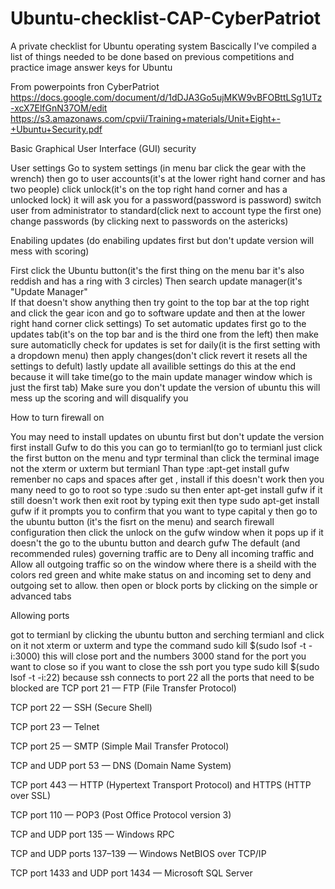# Ubuntu-checklist-CAP-CyberPatriot
A private checklist for Ubuntu operating system
Bascically I've compiled a list of things needed to be done based on previous competitions and practice image answer keys for Ubuntu


From powerpoints fron CyberPatriot https://docs.google.com/document/d/1dDJA3Go5ujMKW9vBFOBttLSg1UTz-xcX7ElfGnN37OM/edit  https://s3.amazonaws.com/cpvii/Training+materials/Unit+Eight+-+Ubuntu+Security.pdf


Basic Graphical User Interface (GUI) security

User settings 
Go to system settings (in menu bar click the gear with the wrench)
then go to user accounts(it's at the lower right hand corner and has two people)
click unlock(it's on the top right hand corner and has a unlocked lock)
it will ask you for a password(password is password)
switch user from administrator to standard(click next to account type the first one)
change passwords (by clicking next to passwords on the astericks)

Enabiling updates (do enabiling updates first but don't update version will mess with scoring)

First click the Ubuntu button(it's the first thing on the menu bar it's also reddish and has a ring with 3 circles)
Then search update manager(it's "Update Manager"  
If that doesn't show anything then try goint to the top bar at the top right and click the gear icon and go to software update and then at the lower right hand corner click settings)
To set automatic updates first go to the updates tab(it's on the top bar and is the third one from the left)
then make sure automaticlly check for updates is set for daily(it is the first setting with a dropdown menu)
then apply changes(don't click revert it resets all the settings to defult)
lastly update all availible settings do this at the end because it will take time(go to the main update manager window which is just the first tab)
Make sure you don't update the version of ubuntu this will mess up the scoring and will disqualify you

How to turn firewall on

You may need to install updates on ubuntu first but don't update the version
first install Gufw to do this you can go to termianl(to go to termianl just click the first button on the menu and typr terminal than click the terminal image not the xterm or uxterm but termianl
Than type :apt-get install gufw
remenber no caps and spaces after get , install 
if this doesn't work then you many need to go to root so type :sudo su 
then enter  apt-get install gufw 
if it still doesn't work then exit root by typing exit then type sudo apt-get install gufw
if it prompts you to confirm that you want to type capital y
then go to the ubuntu button (it's the fisrt on the menu)
and search firewall configuration
then click the unlock on the gufw window when it pops up if it doesn't the go to the ubuntu button and dearch gufw
The default (and recommended rules) governing traffic are
to Deny all incoming traffic and Allow all outgoing traffic so on the window where there is a sheild with the colors red green and white make status on and incoming set to deny and outgoing set to allow. then open or block ports by clicking on the simple or advanced tabs




Allowing ports

got to termianl by clicking the ubuntu button and serching termianl and click on it not xterm or uxterm
and type the command sudo kill $(sudo lsof -t -i:3000)
this will close port and the numbers 3000 stand for the port you want to close so if you want to close the ssh port you type sudo kill $(sudo lsof -t -i:22)
because ssh connects to port 22
all the ports that need to be blocked are TCP port 21 — FTP (File Transfer Protocol)


TCP port 22 — SSH (Secure Shell)


TCP port 23 — Telnet


TCP port 25 — SMTP (Simple Mail Transfer Protocol)


TCP and UDP port 53 — DNS (Domain Name System)


TCP port 443 — HTTP (Hypertext Transport Protocol) and HTTPS (HTTP over SSL)


TCP port 110 — POP3 (Post Office Protocol version 3)


TCP and UDP port 135 — Windows RPC


TCP and UDP ports 137–139 — Windows NetBIOS over TCP/IP


TCP port 1433 and UDP port 1434 — Microsoft SQL Server







